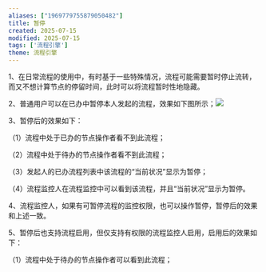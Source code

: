 ```yaml
---
aliases: ["1969779755879050482"]
title: 暂停
created: 2025-07-15
modified: 2025-07-15
tags: ['流程引擎']
theme: 流程引擎
---
```


1、在日常流程的使用中，有时基于一些特殊情况，流程可能需要暂时停止流转，而又不想计算节点的停留时间，此时可以将流程暂时性地隐藏。

2、普通用户可以在已办中暂停本人发起的流程，效果如下图所示；![](https://myhelpdoc.oss-cn-heyuan.aliyuncs.com/mdimages/01278b30c68d8eadf5db7c541f72bcc2.jpg)

3、暂停后的效果如下：

（1）流程中处于已办的节点操作者看不到此流程；

（2）流程中处于待办的节点操作者看不到此流程；

（3）发起人的已办流程列表中该流程的“当前状况”显示为暂停；

（4）流程监控人在流程监控中可以看到该流程，并且“当前状况”显示为暂停。

4、流程监控人，如果有可暂停流程的监控权限，也可以操作暂停，暂停后的效果和上述一致。

5、暂停后也支持流程启用，但仅支持有权限的流程监控人启用，启用后的效果如下：

（1）流程中处于待办的节点操作者可以看到此流程；

